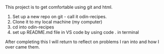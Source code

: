 This project is to get comfortable using git and html. 
1. Set up a new repo on git - call it odin-recipes.
2. Clone it to my local machine (my computer)
3. cd into odin-recipes
4. set up README.md file in VS code by using code . in terminal

After completing this I will return to reflect on problems I ran into and how I over came them.

